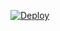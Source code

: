 [![Deploy](https://www.herokucdn.com/deploy/button.svg)](https://heroku.com/deploy?template=https://github.com/nextyall/NEXTY1)
